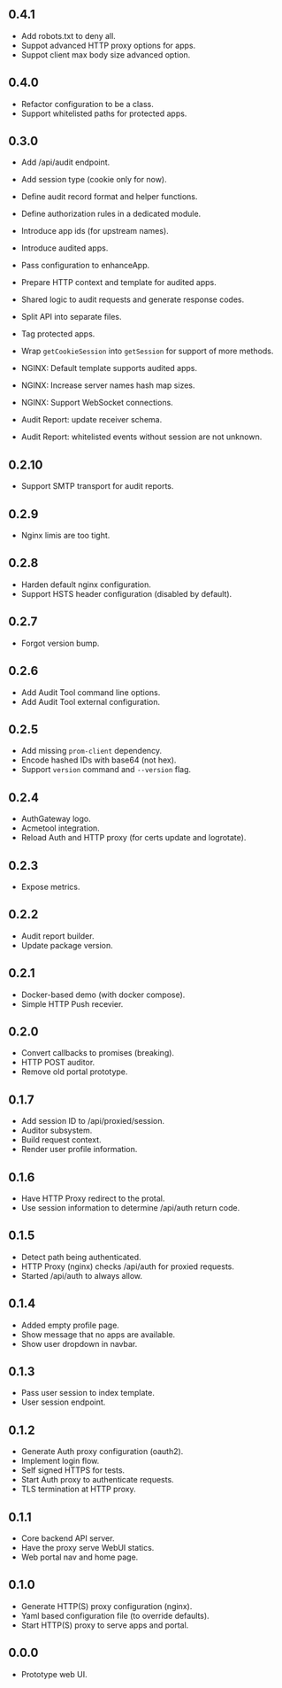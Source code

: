 0.4.1
-----
- Add robots.txt to deny all.
- Suppot advanced HTTP proxy options for apps.
- Suppot client max body size advanced option.

0.4.0
-----
- Refactor configuration to be a class.
- Support whitelisted paths for protected apps.

0.3.0
-----
* Add /api/audit endpoint.
* Add session type (cookie only for now).
* Define audit record format and helper functions.
* Define authorization rules in a dedicated module.
* Introduce app ids (for upstream names).
* Introduce audited apps.
* Pass configuration to enhanceApp.
* Prepare HTTP context and template for audited apps.
* Shared logic to audit requests and generate response codes.
* Split API into separate files.
* Tag protected apps.
* Wrap `getCookieSession` into `getSession` for support of more methods.

* NGINX: Default template supports audited apps.
* NGINX: Increase server names hash map sizes.
* NGINX: Support WebSocket connections.

* Audit Report: update receiver schema.
* Audit Report: whitelisted events without session are not unknown.

0.2.10
------
* Support SMTP transport for audit reports.

0.2.9
-----
* Nginx limis are too tight.

0.2.8
-----
* Harden default nginx configuration.
* Support HSTS header configuration (disabled by default).

0.2.7
-----
* Forgot version bump.

0.2.6
-----
* Add Audit Tool command line options.
* Add Audit Tool external configuration.

0.2.5
-----
* Add missing `prom-client` dependency.
* Encode hashed IDs with base64 (not hex).
* Support `version` command and `--version` flag.

0.2.4
-----
* AuthGateway logo.
* Acmetool integration.
* Reload Auth and HTTP proxy (for certs update and logrotate).

0.2.3
-----
* Expose metrics.

0.2.2
-----
* Audit report builder.
* Update package version.

0.2.1
-----
* Docker-based demo (with docker compose).
* Simple HTTP Push recevier.

0.2.0
-----
* Convert callbacks to promises (breaking).
* HTTP POST auditor.
* Remove old portal prototype.

0.1.7
-----
* Add session ID to /api/proxied/session.
* Auditor subsystem.
* Build request context.
* Render user profile information.

0.1.6
-----
* Have HTTP Proxy redirect to the protal.
* Use session information to determine /api/auth return code.

0.1.5
-----
* Detect path being authenticated.
* HTTP Proxy (nginx) checks /api/auth for proxied requests.
* Started /api/auth to always allow.

0.1.4
-----
* Added empty profile page.
* Show message that no apps are available.
* Show user dropdown in navbar.

0.1.3
-----
* Pass user session to index template.
* User session endpoint.

0.1.2
-----
* Generate Auth proxy configuration (oauth2).
* Implement login flow.
* Self signed HTTPS for tests.
* Start Auth proxy to authenticate requests.
* TLS termination at HTTP proxy.

0.1.1
-----
* Core backend API server.
* Have the proxy serve WebUI statics.
* Web portal nav and home page.

0.1.0
-----
* Generate HTTP(S) proxy configuration (nginx).
* Yaml based configuration file (to override defaults).
* Start HTTP(S) proxy to serve apps and portal.

0.0.0
-----
* Prototype web UI.
